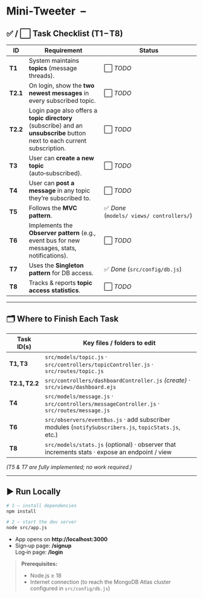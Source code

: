 # Mini‑Tweeter &nbsp;–&nbsp;

## ✅ / ⬜ Task Checklist (T1 – T8)

| ID       | Requirement                                                                                                               | Status                                    |
| -------- | ------------------------------------------------------------------------------------------------------------------------- | ----------------------------------------- |
| **T1**   | System maintains **topics** (message threads).                                                                            | ⬜ _TODO_                                 |
| **T2.1** | On login, show the **two newest messages** in every subscribed topic.                                                     | ⬜ _TODO_                                 |
| **T2.2** | Login page also offers a **topic directory** (subscribe) and an **unsubscribe** button next to each current subscription. | ⬜ _TODO_                                 |
| **T3**   | User can **create a new topic** (auto‑subscribed).                                                                        | ⬜ _TODO_                                 |
| **T4**   | User can **post a message** in any topic they’re subscribed to.                                                           | ⬜ _TODO_                                 |
| **T5**   | Follows the **MVC pattern**.                                                                                              | ✅ _Done_ (`models/ views/ controllers/`) |
| **T6**   | Implements the **Observer pattern** (e.g., event bus for new messages, stats, notifications).                             | ⬜ _TODO_                                 |
| **T7**   | Uses the **Singleton pattern** for DB access.                                                                             | ✅ _Done_ (`src/config/db.js`)            |
| **T8**   | Tracks & reports **topic access statistics**.                                                                             | ⬜ _TODO_                                 |

---

## 🗂️ Where to Finish Each Task

| Task ID(s)     | Key files / folders to edit                                                                          |
| -------------- | ---------------------------------------------------------------------------------------------------- |
| **T1, T3**     | `src/models/topic.js` · `src/controllers/topicController.js` · `src/routes/topic.js`                 |
| **T2.1, T2.2** | `src/controllers/dashboardController.js` _(create)_ · `src/views/dashboard.ejs`                      |
| **T4**         | `src/models/message.js` · `src/controllers/messageController.js` · `src/routes/message.js`           |
| **T6**         | `src/observers/eventBus.js` · add subscriber modules (`notifySubscribers.js`, `topicStats.js`, etc.) |
| **T8**         | `src/models/stats.js` (optional) · observer that increments stats · expose an endpoint / view        |

_(T5 & T7 are fully implemented; no work required.)_

---

## ▶️ Run Locally

```bash
# 1 – install dependencies
npm install

# 2 – start the dev server
node src/app.js
```

- App opens on **http://localhost:3000**
- Sign‑up page: **/signup**  
  Log‑in page: **/login**

> **Prerequisites:**
>
> - Node.js ≥ 18
> - Internet connection (to reach the MongoDB Atlas cluster configured in `src/config/db.js`)
